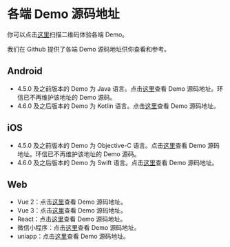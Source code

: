 # 各端 Demo 源码地址

你可以点击[这里](https://www.easemob.com/download/demo)扫描二维码体验各端 Demo。

我们在 Github 提供了各端 Demo 源码地址供你查看和参考。

## Android

- 4.5.0 及之前版本的 Demo 为 Java 语言。点击[这里](https://github.com/easemob/chat-android)查看 Demo 源码地址。环信已不再维护该地址的 Demo 源码。
- 4.6.0 及之后版本的 Demo 为 Kotlin 语言。点击[这里](https://github.com/easemob/easemob-demo-android)查看 Demo 源码地址。

## iOS 

- 4.5.0 及之前版本的 Demo 为 Objective-C 语言。点击[这里](https://github.com/easemob/easemob-demo-ios/tree/OCDemo)查看 Demo 源码地址。环信已不再维护该地址的 Demo 源码。
- 4.6.0 及之后版本的 Demo 为 Swift 语言。点击[这里](https://github.com/easemob/easemob-demo-ios)查看 Demo 源码地址。

## Web 
 
- Vue 2：点击[这里](https://github.com/easemob/webim-vue-demo/tree/dev-4.0)查看 Demo 源码地址。
- Vue 3：点击[这里](https://github.com/easemob/webim-vue-demo/tree/demo-vue3)查看 Demo 源码地址。
- React：点击[这里](https://github.com/easemob/easemob-demo-react/tree/dev_4.0)查看 Demo 源码地址。
- 微信小程序：点击[这里](https://github.com/easemob/webim-weixin-xcx)查看 Demo 源码地址。
- uniapp：点击[这里](https://github.com/easemob/webim-uniapp-demo)查看 Demo 源码地址。